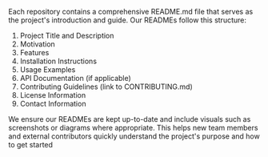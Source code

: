 Each repository contains a comprehensive README.md file that serves as the project's introduction and guide. Our READMEs follow this structure:
  
1. Project Title and Description
2. Motivation
3. Features
4. Installation Instructions
5. Usage Examples
6. API Documentation (if applicable)
7. Contributing Guidelines (link to CONTRIBUTING.md)
8. License Information
9. Contact Information

We ensure our READMEs are kept up-to-date and include visuals such as screenshots or diagrams where appropriate. This helps new team members and external contributors quickly understand the project's purpose and how to get started
